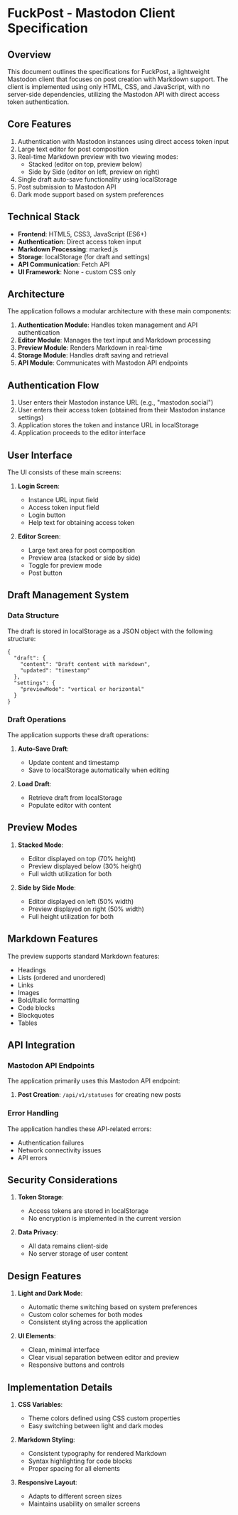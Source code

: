 # FuckPost - Mastodon Client Specification

## Overview

This document outlines the specifications for FuckPost, a lightweight Mastodon client that focuses on post creation with Markdown support. The client is implemented using only HTML, CSS, and JavaScript, with no server-side dependencies, utilizing the Mastodon API with direct access token authentication.

## Core Features

1. Authentication with Mastodon instances using direct access token input
2. Large text editor for post composition
3. Real-time Markdown preview with two viewing modes:
   - Stacked (editor on top, preview below)
   - Side by Side (editor on left, preview on right)
4. Single draft auto-save functionality using localStorage
5. Post submission to Mastodon API
6. Dark mode support based on system preferences

## Technical Stack

- **Frontend**: HTML5, CSS3, JavaScript (ES6+)
- **Authentication**: Direct access token input
- **Markdown Processing**: marked.js
- **Storage**: localStorage (for draft and settings)
- **API Communication**: Fetch API
- **UI Framework**: None - custom CSS only

## Architecture

The application follows a modular architecture with these main components:

1. **Authentication Module**: Handles token management and API authentication
2. **Editor Module**: Manages the text input and Markdown processing
3. **Preview Module**: Renders Markdown in real-time
4. **Storage Module**: Handles draft saving and retrieval
5. **API Module**: Communicates with Mastodon API endpoints

## Authentication Flow

1. User enters their Mastodon instance URL (e.g., "mastodon.social")
2. User enters their access token (obtained from their Mastodon instance settings)
3. Application stores the token and instance URL in localStorage
4. Application proceeds to the editor interface

## User Interface

The UI consists of these main screens:

1. **Login Screen**: 
   - Instance URL input field
   - Access token input field
   - Login button
   - Help text for obtaining access token

2. **Editor Screen**: 
   - Large text area for post composition
   - Preview area (stacked or side by side)
   - Toggle for preview mode
   - Post button

## Draft Management System

### Data Structure

The draft is stored in localStorage as a JSON object with the following structure:

```
{
  "draft": {
    "content": "Draft content with markdown",
    "updated": "timestamp"
  },
  "settings": {
    "previewMode": "vertical or horizontal"
  }
}
```

### Draft Operations

The application supports these draft operations:

1. **Auto-Save Draft**:
   - Update content and timestamp
   - Save to localStorage automatically when editing

2. **Load Draft**:
   - Retrieve draft from localStorage
   - Populate editor with content

## Preview Modes

1. **Stacked Mode**:
   - Editor displayed on top (70% height)
   - Preview displayed below (30% height)
   - Full width utilization for both

2. **Side by Side Mode**:
   - Editor displayed on left (50% width)
   - Preview displayed on right (50% width)
   - Full height utilization for both

## Markdown Features

The preview supports standard Markdown features:
- Headings
- Lists (ordered and unordered)
- Links
- Images
- Bold/Italic formatting
- Code blocks
- Blockquotes
- Tables

## API Integration

### Mastodon API Endpoints

The application primarily uses this Mastodon API endpoint:

1. **Post Creation**: `/api/v1/statuses` for creating new posts

### Error Handling

The application handles these API-related errors:
- Authentication failures
- Network connectivity issues
- API errors

## Security Considerations

1. **Token Storage**:
   - Access tokens are stored in localStorage
   - No encryption is implemented in the current version

2. **Data Privacy**:
   - All data remains client-side
   - No server storage of user content

## Design Features

1. **Light and Dark Mode**:
   - Automatic theme switching based on system preferences
   - Custom color schemes for both modes
   - Consistent styling across the application

2. **UI Elements**:
   - Clean, minimal interface
   - Clear visual separation between editor and preview
   - Responsive buttons and controls

## Implementation Details

1. **CSS Variables**:
   - Theme colors defined using CSS custom properties
   - Easy switching between light and dark modes

2. **Markdown Styling**:
   - Consistent typography for rendered Markdown
   - Syntax highlighting for code blocks
   - Proper spacing for all elements

3. **Responsive Layout**:
   - Adapts to different screen sizes
   - Maintains usability on smaller screens